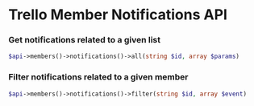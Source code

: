 Trello Member Notifications API
======================

### Get notifications related to a given list
```php
$api->members()->notifications()->all(string $id, array $params)
```

### Filter notifications related to a given member
```php
$api->members()->notifications()->filter(string $id, array $event)
```

